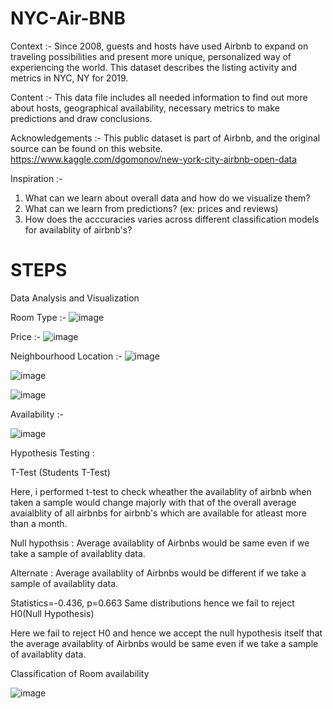 # NYC-Air-BNB

Context :-
Since 2008, guests and hosts have used Airbnb to expand on traveling possibilities and present more unique, personalized way of experiencing the world. This dataset describes the listing activity and metrics in NYC, NY for 2019.

Content :-
This data file includes all needed information to find out more about hosts, geographical availability, necessary metrics to make predictions and draw conclusions.

Acknowledgements :-
This public dataset is part of Airbnb, and the original source can be found on this website. https://www.kaggle.com/dgomonov/new-york-city-airbnb-open-data


Inspiration :-

1) What can we learn about overall data and how do we visualize them?
2) What can we learn from predictions? (ex: prices and reviews)
3) How does the acccuracies varies across different classification models for availablity of airbnb's?

# STEPS
Data Analysis and Visualization

 Room Type :-
 ![image](https://user-images.githubusercontent.com/82521644/152035968-8575321f-f472-43d0-9da9-4ee7b1c07260.png)

Price :- 
![image](https://user-images.githubusercontent.com/82521644/152036186-a8b23000-0035-4680-974d-eff73be4ef00.png)


Neighbourhood Location :- 
![image](https://user-images.githubusercontent.com/82521644/152036139-ea1bcfbc-9432-4fbc-b264-baac338a907c.png)

![image](https://user-images.githubusercontent.com/82521644/152036380-d2242cb6-5b3c-416b-962f-2ba53261f3be.png)

![image](https://user-images.githubusercontent.com/82521644/152036410-1425b4dc-30c3-4da0-822d-f374379d2ff9.png)




Availability :- 

![image](https://user-images.githubusercontent.com/82521644/152036475-de783cbf-2e70-4f4e-8bdd-7106c1484677.png)


Hypothesis Testing :

T-Test (Students T-Test)

Here, i performed t-test to check wheather the availablity of airbnb when taken a sample would change majorly with that of the overall average avaialblity of all airbnbs for airbnb's which are available for atleast more than a month.

Null hypothsis : Average availablity of Airbnbs would be same even if we take a sample of availablity data.

Alternate : Average availablity of Airbnbs would be different if we take a sample of availablity data.

Statistics=-0.436, p=0.663
Same distributions hence we fail to reject H0(Null Hypothesis)

Here we fail to reject H0 and hence we accept the null hypothesis itself that the average availablity of Airbnbs would be same even if we take a sample of availablity data.



Classification of Room availability

![image](https://user-images.githubusercontent.com/82521644/152035436-5e363bf5-b481-4f2f-82ce-7650dbb0eb5a.png)
